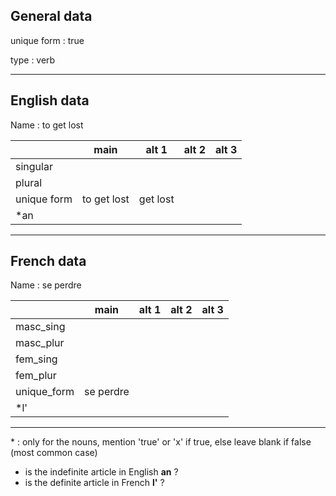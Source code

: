 ## General data

unique form : true

type : verb

---

## English data

Name : to get lost

|             |    main     |  alt 1   | alt 2 | alt 3 |
| :---------- | :---------: | :------: | :---: | ----- |
| singular    |             |          |       |       |
| plural      |             |          |       |       |
| unique form | to get lost | get lost |       |       |
| \*an        |             |          |       |       |

---

## French data

Name : se perdre

|             |   main    | alt 1 | alt 2 | alt 3 |
| :---------- | :-------: | :---: | :---: | :---: |
| masc_sing   |           |       |       |       |
| masc_plur   |           |       |       |       |
| fem_sing    |           |       |       |       |
| fem_plur    |           |       |       |       |
| unique_form | se perdre |       |       |       |
| \*l'        |           |       |       |       |

---

\* : only for the nouns, mention 'true' or 'x' if true, else leave blank if false (most common case)

- is the indefinite article in English **an** ?
- is the definite article in French **l'** ?
